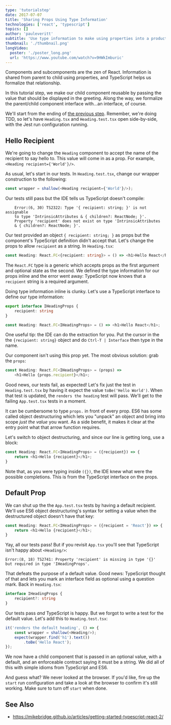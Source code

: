 ```yaml
---
type: 'tutorialstep'
date: 2017-07-07
title: 'Sharing Props Using Type Information'
technologies: ['react', 'typescript']
topics: []
author: 'pauleveritt'
subtitle: 'Use type information to make using properties into a productive workflow.'
thumbnail: './thumbnail.png'
longVideo:
  poster: './poster_long.png'
  url: 'https://www.youtube.com/watch?v=9HWkImburic'
---
```


Components and subcomponents are the zen of React. Information is shared
from parent to child using properties, and TypeScript helps us formalize
that relationship.

In this tutorial step, we make our child component reusable by passing the
value that should be displayed in the greeting. Along the way, we formalize
the parent/child component interface with...an interface, of course.

We'll start from the ending of
[the previous step](../functional_components/). Remember, we're
doing TDD, so let's have `Heading.tsx` and `Heading.test.tsx` open
side-by-side, with the Jest run configuration running.

## Hello Recipient

We're going to change the `Heading` component to accept the name of the
recipient to say hello to. This value will come in as a prop. For example,
`<Heading recipient={'World'}/>`.

As usual, let's start in our tests. In `Heading.test.tsx`, change our wrapper
construction to the following:

```typescript
const wrapper = shallow(<Heading recipient={'World'}/>);
```

Our tests still pass but the IDE tells us TypeScript doesn't compile:

```
    Error:(6, 30) TS2322: Type '{ recipient: string; }' is not assignable 
    to type 'IntrinsicAttributes & { children?: ReactNode; }'.
    Property 'recipient' does not exist on type 'IntrinsicAttributes 
    & { children?: ReactNode; }'.
```

Our test provided an object `{ recipient: string; }` as props but the
component's TypeScript definition didn't accept that. Let's change the props to
allow `recipient` as a string. In `Heading.tsx`:

```typescript
const Heading: React.FC<{recipient: string}> = () => <h1>Hello React</h1>;
```

The `React.FC` type is a generic which accepts props as the first
argument and optional state as the second. We defined the type information
for our props inline and the error went away: TypeScript now knows that a
`recipient` string is a required argument.

Doing type information inline is clunky. Let's use a TypeScript interface
to define our type information:

```typescript
export interface IHeadingProps {
    recipient: string
}

const Heading: React.FC<IHeadingProps> = () => <h1>Hello React</h1>;
```

One useful tip: the IDE can do the extraction for you. Put the cursor in the
the `{recipient: string}` object and do `Ctrl-T | Interface` then type
in the name.

Our component isn't using this prop yet. The most obvious solution: grab the
`props`:

```typescript
const Heading: React.FC<IHeadingProps> = (props) =>
    <h1>Hello {props.recipient}</h1>;
```

Good news, our tests fail, as expected! Let's fix just the test in
`Heading.test.tsx` by having it expect the value `toBe('Hello World')`.
When that test is updated, the `renders the heading` test will pass. 
We'll get to the failing `App.test.tsx` tests in a moment.

It can be cumbersome to type `props.` in front of every prop. ES6 has some
called object destructuring which lets you "unpack" an object and bring into
scope *just the value* you want. As a side benefit, it makes it clear at the
entry point what that arrow function requires.

Let's switch to object destructuring, and since our line is getting long,
use a block:

```typescript
const Heading: React.FC<IHeadingProps> = ({recipient}) => {
    return <h1>Hello {recipient}</h1>;
}
```

Note that, as you were typing inside `({})`, the IDE knew what were the
possible completions. This is from the TypeScript interface on the props.

## Default Prop

We can shut up the the `App.test.tsx` tests by having a default recipient.
We'll use ES6 object destructuring's syntax for setting a value when the
destructured object doesn't have that key:

```typescript
const Heading: React.FC<IHeadingProps> = ({recipient = 'React'}) => {
    return <h1>Hello {recipient}</h1>;
}
```

Yay, all our tests pass! But if you revisit `App.tsx` you'll see that
TypeScript isn't happy about `<Heading/>`:

```
Error:(8, 18) TS2741: Property 'recipient' is missing in type '{}' 
but required in type 'IHeadingProps'.
```

That defeats the purpose of a default value. Good news: TypeScript thought of
that and lets you mark an interface field as optional using a question mark.
Back in `Heading.tsx`:

```typescript
interface IHeadingProps {
    recipient?: string
}
```

Our tests pass *and* TypeScript is happy. But we forgot to write a test for
the default value. Let's add this to `Heading.test.tsx`:

```typescript
it('renders the default heading', () => {
    const wrapper = shallow(<Heading/>);
    expect(wrapper.find('h1').text())
        .toBe('Hello React');
});
```

We now have a child component that is passed in an optional value, with a
default, and an enforceable contract saying it must be a string. We did all
of this with simple idioms from TypeScript and ES6.

And guess what? We never looked at the browser. If you'd like, fire up the
`start` run configuration and take a look at the browser to confirm it's
still working. Make sure to turn off `start` when done.

## See Also

- https://mikebridge.github.io/articles/getting-started-typescript-react-2/
